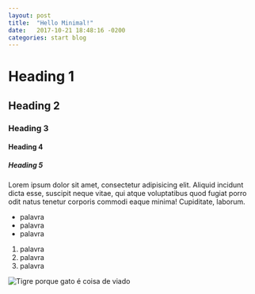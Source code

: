 ```yaml
---
layout: post
title:  "Hello Minimal!"
date:   2017-10-21 18:48:16 -0200
categories: start blog
---
```


# Heading 1
## Heading 2
### Heading 3
#### Heading 4
##### Heading 5

Lorem ipsum dolor sit amet, consectetur adipisicing elit. Aliquid incidunt dicta esse, suscipit neque vitae, qui atque voluptatibus quod fugiat porro odit natus tenetur corporis commodi eaque minima! Cupiditate, laborum.

- palavra
- palavra
- palavra

1. palavra
1. palavra
1. palavra

![Tigre porque gato é coisa de viado](https://i.ytimg.com/vi/TB2rOEtTBp0/maxresdefault.jpg)